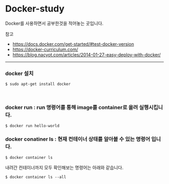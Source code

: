 # Docker-study
Docker를 사용하면서 공부한것을 적어놓는 곳입니다.

참고 
- https://docs.docker.com/get-started/#test-docker-version
- https://docker-curriculum.com/
- https://blog.nacyot.com/articles/2014-01-27-easy-deploy-with-docker/

***
### docker 설치

```
$ sudo apt-get install docker
```

<br>

### docker run : run 명령어를 통해 image를 container로 올려 실행시킵니다.

```
$ docker run hello-world
```

### docker conatiner ls : 현재 컨테이너 상태를 알아볼 수 있는 명령어 입니다.

```
$ docker container ls
```

내려간 컨테이너까지 모두 확인해보는 명령어는 아래와 같습니다.

```
$ docker container ls --all
```
